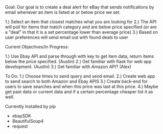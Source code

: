 Goal:
Our goal is to create a deal alert for eBay that sends notifications by email whenever an item 
is listed at or below price we set.

1.) Select an item that closest matches what you are looking for
2.) The API will poll for items that match category and are below price specified (or are a "deal" 
in that it is a set percentage lower than average price)
3.) Based on user preferences will send email out with found deals to user


Current Objectives/In Progress:

1.) Use Ebay API and parse through with key to get item data, return items below the price specified. (Austin)
2.) Get familiar with flask for web app development. (Austin)
3.) Get familiar with Amazon API? (Alex)


To Do:
1.) Choose times to send query and send email.
2.) Create web app to send search to both Amazon and Ebay APIS
3.) Create back-end for users to save searches and when this price was last at this price.
4.) Maybe get past data or current data and if a certain percentage cheaper list it as well.


Currently Installed by pip

- ebaySDK
- BeautifulSoup4
- request